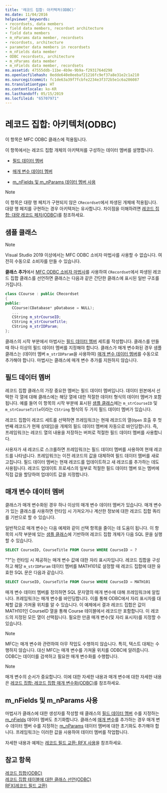 ```yaml
---
title: '레코드 집합: 아키텍처(ODBC)'
ms.date: 11/04/2016
helpviewer_keywords:
- recordsets, data members
- field data members, recordset architecture
- field data members
- m_nParams data member, recordsets
- recordsets, architecture
- parameter data members in recordsets
- m_nFields data member
- ODBC recordsets, architecture
- m_nParams data member
- m_nFields data member, recordsets
ms.assetid: 47555ddb-11be-4b9e-9b9a-f2931764d298
ms.openlocfilehash: 0edde640e0eebaf21216fc9ef37a8e31e2c1a210
ms.sourcegitcommit: fc1de63a39f7fcbfe2234e3f372b5e1c6a286087
ms.translationtype: HT
ms.contentlocale: ko-KR
ms.lasthandoff: 05/15/2019
ms.locfileid: "65707971"
---
```

# <a name="recordset-architecture-odbc"></a>레코드 집합: 아키텍처(ODBC)

이 항목은 MFC ODBC 클래스에 적용됩니다.

이 항목에서는 레코드 집합 개체의 아키텍처를 구성하는 데이터 멤버를 설명합니다.

- [필드 데이터 멤버](#_core_field_data_members)

- [매개 변수 데이터 멤버](#_core_parameter_data_members)

- [m_nFields 및 m_nParams 데이터 멤버 사용](#_core_using_m_nfields_and_m_nparams)

> [!NOTE]
>  이 항목은 대량 행 페치가 구현되지 않은 `CRecordset`에서 파생된 개체에 적용됩니다. 대량 행 페치를 구현하는 경우 아키텍처는 유사합니다. 차이점을 이해하려면 [레코드 집합: 대량 레코드 페치(ODBC)](../../data/odbc/recordset-fetching-records-in-bulk-odbc.md)를 참조하세요.

##  <a name="_core_a_sample_class"></a> 샘플 클래스

> [!NOTE] 
> Visual Studio 2019 이상에서는 MFC ODBC 소비자 마법사를 사용할 수 없습니다. 여전히 수동으로 소비자를 만들 수 있습니다.

**클래스 추가**에서 [MFC ODBC 소비자 마법사](../../mfc/reference/adding-an-mfc-odbc-consumer.md)를 사용하여 `CRecordset`에서 파생된 레코드 집합 클래스를 선언하면 클래스는 다음과 같은 간단한 클래스에 표시된 일반 구조를 가집니다.

```cpp
class CCourse : public CRecordset
{
public:
   CCourse(CDatabase* pDatabase = NULL);
   ...
   CString m_strCourseID;
   CString m_strCourseTitle;
   CString m_strIDParam;
};
```

클래스의 시작 부분에서 마법사는 [필드 데이터 멤버](#_core_field_data_members) 세트를 작성합니다. 클래스를 만들 때 하나 이상의 필드 데이터 멤버를 지정해야 합니다. 클래스가 매개 변수화된 경우 샘플 클래스는 (데이터 멤버 `m_strIDParam`을 사용하여) [매개 변수 데이터 멤버](#_core_parameter_data_members)를 수동으로 추가해야 합니다. 마법사는 클래스에 매개 변수 추가를 지원하지 않습니다.

##  <a name="_core_field_data_members"></a> 필드 데이터 멤버

레코드 집합 클래스의 가장 중요한 멤버는 필드 데이터 멤버입니다. 데이터 원본에서 선택한 각 열에 대해 클래스에는 해당 열에 대한 적절한 데이터 형식의 데이터 멤버가 포함됩니다. 예를 들어 이 항목의 시작 부분에 표시된 [샘플 클래스](#_core_a_sample_class)에는 `m_strCourseID` 및 `m_strCourseTitle`이라는 `CString` 형식의 두 가지 필드 데이터 멤버가 있습니다.

레코드 집합이 레코드 세트를 선택하면 프레임워크는 현재 레코드의 열(`Open` 호출 후 첫 번째 레코드가 현재 상태임)을 개체의 필드 데이터 멤버에 자동으로 바인딩합니다. 즉, 프레임워크는 레코드 열의 내용을 저장하는 버퍼로 적절한 필드 데이터 멤버를 사용합니다.

사용자가 새 레코드로 스크롤하면 프레임워크는 필드 데이터 멤버를 사용하여 현재 레코드를 나타냅니다. 프레임워크는 이전 레코드의 값을 대체하여 필드 데이터 멤버를 새로 고칩니다. 필드 데이터 멤버는 현재 레코드를 업데이트하고 새 레코드를 추가하는 데도 사용됩니다. 레코드 업데이트 프로세스의 일부로 적절한 필드 데이터 멤버 또는 멤버에 직접 값을 할당하여 업데이트 값을 지정합니다.

##  <a name="_core_parameter_data_members"></a> 매개 변수 데이터 멤버

클래스가 매개 변수화된 경우 하나 이상의 매개 변수 데이터 멤버가 있습니다. 매개 변수가 있는 클래스를 사용하면 런타임 시 가져오거나 계산한 정보에 대한 레코드 집합 쿼리를 기반으로 할 수 있습니다.

일반적으로 매개 변수는 다음 예제와 같이 선택 항목을 줄이는 데 도움이 됩니다. 이 항목의 시작 부분에 있는 [샘플 클래스](#_core_a_sample_class)에 기반하여 레코드 집합 개체가 다음 SQL 문을 실행할 수 있습니다.

```sql
SELECT CourseID, CourseTitle FROM Course WHERE CourseID = ?
```

"?"는 런타임 시 제공하는 매개 변수 값에 대한 자리 표시자입니다. 레코드 집합을 구성하고 해당 `m_strIDParam` 데이터 멤버를 MATH101로 설정할 때 레코드 집합에 대한 유효한 SQL 문은 다음과 같습니다.

```sql
SELECT CourseID, CourseTitle FROM Course WHERE CourseID = MATH101
```

매개 변수 데이터 멤버를 정의하면 SQL 문자열의 매개 변수에 대해 프레임워크에 알립니다. 프레임워크는 매개 변수를 바인딩합니다. 이를 통해 ODBC에서 자리 표시자를 대체할 값을 가져올 위치를 알 수 있습니다. 이 예제에서 결과 레코드 집합은 값이 MATH101인 CourseID 열을 통해 Course 테이블에서 레코드만 포함합니다. 이 레코드의 지정된 모든 열이 선택됩니다. 필요한 만큼 매개 변수(및 자리 표시자)를 지정할 수 있습니다.

> [!NOTE]
>  MFC는 매개 변수와 관련하여 아무 작업도 수행하지 않습니다. 특히, 텍스트 대체는 수행하지 않습니다. 대신 MFC는 매개 변수를 가져올 위치를 ODBC에 알려줍니다. ODBC는 데이터를 검색하고 필요한 매개 변수화를 수행합니다.

> [!NOTE]
>  매개 변수의 순서가 중요합니다. 이에 대한 자세한 내용과 매개 변수에 대한 자세한 내용은 [레코드 집합: 레코드 집합 매개 변수화(ODBC)](../../data/odbc/recordset-parameterizing-a-recordset-odbc.md)를 참조하세요.

##  <a name="_core_using_m_nfields_and_m_nparams"></a> m_nFields 및 m_nParams 사용

마법사가 클래스에 대한 생성자를 작성할 때 클래스의 [필드 데이터 멤버](#_core_field_data_members) 수를 지정하는 [m_nFields](../../mfc/reference/crecordset-class.md#m_nfields) 데이터 멤버도 초기화합니다. 클래스에 [매개 변수](#_core_parameter_data_members)를 추가하는 경우 매개 변수 데이터 멤버 수를 지정하는 [m_nParams](../../mfc/reference/crecordset-class.md#m_nparams) 데이터 멤버에 대한 초기화도 추가해야 합니다. 프레임워크는 이러한 값을 사용하여 데이터 멤버를 작업합니다.

자세한 내용과 예제는 [레코드 필드 교환: RFX 사용](../../data/odbc/record-field-exchange-using-rfx.md)을 참조하세요.

## <a name="see-also"></a>참고 항목

[레코드 집합(ODBC)](../../data/odbc/recordset-odbc.md)<br/>
[레코드 집합 테이블에 대한 클래스 선언(ODBC)](../../data/odbc/recordset-declaring-a-class-for-a-table-odbc.md)<br/>
[RFX(레코드 필드 교환)](../../data/odbc/record-field-exchange-rfx.md)
